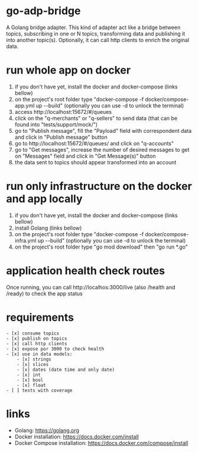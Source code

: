 # go-adp-bridge
A Golang bridge adapter.
This kind of adapter act like a bridge between topics, subscribing in one or N topics, transforming data and publishing it into another topic(s). Optionally, it can call http clients to enrich the original data.

# run whole app on docker
1) if you don't have yet, install the docker and docker-compose (links bellow)
2) on the project's root folder type "docker-compose -f docker/compose-app.yml up --build" (optionally you can use -d to unlock the terminal)
3) access http://localhost:15672/#/queues
4) click on the "q-merchants" or "q-sellers" to send data (that can be found into "tests/support/mock/")
5) go to "Publish message", fill the "Payload" field with correspondent data and click in "Publish message" button
6) go to http://localhost:15672/#/queues/ and click on "q-accounts"
7) go to "Get messages", increase the number of desired messages to get on "Messages" field and click in "Get Message(s)" button
8) the data sent to topics should appear transformed into an account

# run only infrastructure on the docker and app locally
1) if you don't have yet, install the docker and docker-compose (links bellow)
2) install Golang (links bellow)
3) on the project's root folder type "docker-compose -f docker/compose-infra.yml up --build" (optionally you can use -d to unlock the terminal)
4) on the project's root folder type "go mod download" then "go run *.go"

# application health check routes
Once running, you can call http://localhos:3000/live (also /health and /ready) to check the app status

# requirements
    - [x] consume topics
    - [x] publish on topics
    - [x] call http clients
    - [x] expose por 3000 to check health
    - [x] use in data models:
        - [x] strings
        - [x] slices
        - [x] dates (date time and only date)
        - [x] int
        - [x] bool
        - [x] float
    - [ ] tests with coverage

# links
- Golang: https://golang.org
- Docker installation: https://docs.docker.com/install
- Docker Compose installation: https://docs.docker.com/compose/install